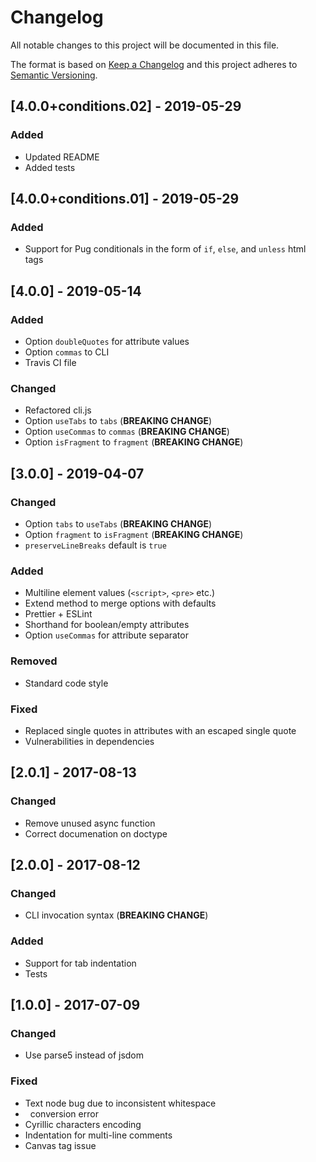 # Changelog
All notable changes to this project will be documented in this file.

The format is based on [Keep a Changelog](http://keepachangelog.com/en/1.0.0/)
and this project adheres to [Semantic Versioning](http://semver.org/spec/v2.0.0.html).

## [4.0.0+conditions.02] - 2019-05-29
### Added
- Updated README
- Added tests

## [4.0.0+conditions.01] - 2019-05-29
### Added
- Support for Pug conditionals in the form of `if`, `else`, and `unless` html tags

## [4.0.0] - 2019-05-14
### Added
- Option `doubleQuotes` for attribute values
- Option `commas` to CLI
- Travis CI file

### Changed
- Refactored cli.js
- Option `useTabs` to `tabs` (**BREAKING CHANGE**)
- Option `useCommas` to `commas` (**BREAKING CHANGE**)
- Option `isFragment` to `fragment` (**BREAKING CHANGE**)

## [3.0.0] - 2019-04-07
### Changed
- Option `tabs` to `useTabs` (**BREAKING CHANGE**)
- Option `fragment` to `isFragment` (**BREAKING CHANGE**)
- `preserveLineBreaks` default is `true`

### Added
- Multiline element values (`<script>`, `<pre>` etc.)
- Extend method to merge options with defaults
- Prettier + ESLint
- Shorthand for boolean/empty attributes
- Option `useCommas` for attribute separator

### Removed
- Standard code style

### Fixed
- Replaced single quotes in attributes with an escaped single quote
- Vulnerabilities in dependencies

## [2.0.1] - 2017-08-13
### Changed
- Remove unused async function
- Correct documenation on doctype

## [2.0.0] - 2017-08-12
### Changed
- CLI invocation syntax (**BREAKING CHANGE**)

### Added
- Support for tab indentation
- Tests

## [1.0.0] - 2017-07-09
### Changed
- Use parse5 instead of jsdom

### Fixed
- Text node bug due to inconsistent whitespace
- &nbsp; conversion error
- Cyrillic characters encoding
- Indentation for multi-line comments
- Canvas tag issue
